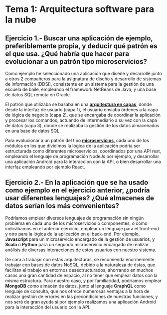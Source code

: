 # Tema 1: Arquitectura software para la nube

## Ejercicio 1.- Buscar una aplicación de ejemplo, preferiblemente propia, y deducir qué patrón es el que usa. ¿Qué habría que hacer para evolucionar a un patrón tipo microservicios?

Como ejemplo he seleccionado una aplicación que diseñé y desarrollé junto a otros 2 compañeros para la asignatura de diseño y desarrollo de sistemas de información (DDSI), consistente en un sistema para la gestión de una escuela de baile, empleando el framework NetBeans de Java, y una base de datos SQL remota en Oracle.

El patrón que utilizaba se basaba en una [**arquitectura en capas**](https://en.wikipedia.org/wiki/Multitier_architecture), donde desde la interfaz de usuario (capa 1), el usuario enviaba órdenes a la capa de lógica de negocio (capa 2), que se encargaba de coordinar la aplicación y procesar los comandos, actuando de intermediario a su vez con la capa de datos (capa 3), donde se realizaba la gestión de los datos almacenados en una base de datos SQL.

Para evolucionar a un patrón del tipo [**microservicios**](https://microservices.io/), cada uno de los módulos en los que dividimos la lógica de la aplicación podría ser estructurada como diferentes microservicios, coordinados por una API rest, empleando el lenguaje de programación NodeJs por ejemplo, y desarrollar una aplicación Android para la interacción con la API, o bien desarrollar una interfaz empleando por ejemplo React.

## Ejercicio 2.- En la aplicación que se ha usado como ejemplo en el ejercicio anterior, ¿podría usar diferentes lenguajes? ¿Qué almacenes de datos serían los más convenientes?

Podríamos emplear diversos lenguajes de programación sin ningún problema en cada uno de los microservicios o componentes, o como indicábamos en el anterior ejercicio, emplear un lenguaje para el front-end y otro para la lógica de la aplicación en el back-end. Por ejemplo, **Javascript** para un microservicio encargado de la gestión de usuarios, y **Scala** o **Python** para un segundo microservicio encargado de realizar análisis de diversas interacciones de estos usuarios con nuestro sistema.

De cara a trabajar con estas arquitecturas, se recomienda enormemente trabajar con bases de datos NoSQL, debido a la naturaleza de éstas, que facilitan el trabajo en entornos desectructurados, ahorrando en muchos casos una gran cantidad de espacio, al no tener que emplear datos con la misma estructura. Para nuestro caso, y por familiaridad, podríamos emplear **MongoDB** como almacén de datos, junto al lenguaje **GraphQL** como lenguaje de consulta, que nos ofrece numerosas ventajas a la hora de realizar gestión de errores en las precondiciones de nuestras funciones, y nos será de gran ayuda si por ejemplo realizamos una aplicación Android para la interacción del usuario con la API.
